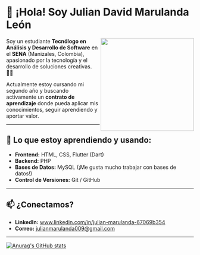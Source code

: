 # 👋 ¡Hola! Soy Julian David Marulanda León

<img align="right" width="250" height="auto" src="[https://encrypted-tbn0.gstatic.com/images?q=tbn:ANd9GcR5cOEDU3qHCLxvlZqON5F3GO7h-HamOFI-zQ&s]">

Soy un estudiante **Tecnólogo en Análisis y Desarrollo de Software** en el **SENA** (Manizales, Colombia), apasionado por la tecnología y el desarrollo de soluciones creativas. 👨‍💻

Actualmente estoy cursando mi segundo año y buscando activamente un **contrato de aprendizaje** donde pueda aplicar mis conocimientos, seguir aprendiendo y aportar valor.

---

## 🌱 Lo que estoy aprendiendo y usando:

*   **Frontend:** HTML, CSS, Flutter (Dart)
*   **Backend:** PHP
*   **Bases de Datos:** MySQL (¡Me gusta mucho trabajar con bases de datos!)
*   **Control de Versiones:** Git / GitHub

---

## 📫 ¿Conectamos?

*   **LinkedIn:** www.linkedin.com/in/julian-marulanda-67069b354
*   **Correo:** julianmarulanda009@gmail.com

---


[![Anurag's GitHub stats](https://github-readme-stats.vercel.app/api?username=TU_USUARIO_DE_GITHUB&show_icons=true&theme=radical)](https://github.com/anuraghazra/github-readme-stats)

